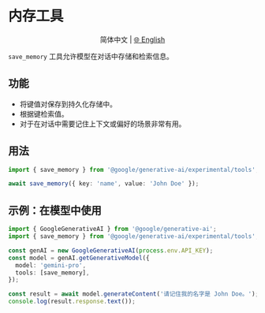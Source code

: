 # 内存工具

<p align="center">
  简体中文 | <a href="../../../../docs/tools/memory.md">🌐 English</a>
</p>

`save_memory` 工具允许模型在对话中存储和检索信息。

## 功能

- 将键值对保存到持久化存储中。
- 根据键检索值。
- 对于在对话中需要记住上下文或偏好的场景非常有用。

## 用法

```typescript
import { save_memory } from '@google/generative-ai/experimental/tools';

await save_memory({ key: 'name', value: 'John Doe' });
```

## 示例：在模型中使用

```typescript
import { GoogleGenerativeAI } from '@google/generative-ai';
import { save_memory } from '@google/generative-ai/experimental/tools';

const genAI = new GoogleGenerativeAI(process.env.API_KEY);
const model = genAI.getGenerativeModel({
  model: 'gemini-pro',
  tools: [save_memory],
});

const result = await model.generateContent('请记住我的名字是 John Doe。');
console.log(result.response.text());
```
